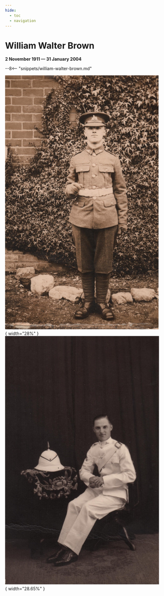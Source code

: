 ```yaml
---
hide:
  - toc
  - navigation
---
```


# William Walter Brown

**2 November 1911 — 31 January 2004**

--8<-- "snippets/william-walter-brown.md"

![](../assets/william-walter-brown-2.jpg){ width="28%" }  ![](../assets/william-walter-brown-1.jpg){ width="28.65%" }  

